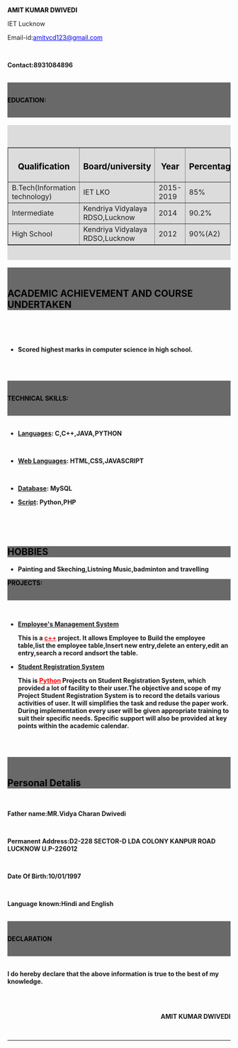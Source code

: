 <html>  <head> <title>RESUME</title>  </head>  <body>  <p style="color:black"><b>AMIT KUMAR DWIVEDI</b>  <p>IET Lucknow  <p>Email-id:<a href="http//mail.amitvcd123@gmail.com" style="color:blue">amitvcd123@gmail.com</a></p>  <p><b>Contact:<b>8931084896</p>  <img src:"iet.jpg" align="right">  <div style="background-color:Dimgray;color:black;">  <p><b>EDUCATION<B>:</P>  </div>  <div style="background-color:Gainsboro;color:black;">  <table border="1" style="width:100%">    <tr>      <th style="color:black"><h3>Qualification</h3></TH>      <th style="color:black"><h3>Board/university</h3></TH>      <th style="color:black"><h3>Year</h3></TH>      <th style="color:black"><h3>Percentage</h3></th>      </tr>       <tr>        <td>B.Tech(Information technology)</td>        <td>IET LKO</td>        <td>2015-2019</td>       <td>85%</td>         </tr>  <tr>        <td>Intermediate</td>        <td>Kendriya Vidyalaya RDSO,Lucknow</td>        <td>2014</td>        <td>90.2%</td>          </tr>  <tr>        <td>High School</td>        <td>Kendriya Vidyalaya RDSO,Lucknow</td>        <td>2012</td>        <td>90%(A2)</td>          </tr>        </table>  </div>  <div style="background-color:Dimgray;color:black;">  <p><h2>ACADEMIC ACHIEVEMENT AND COURSE UNDERTAKEN</h2></p></div>  <ul style="list-style:disc">  <li><p>Scored highest marks in computer science in high school.</li>  </ul>  <div style="background-color:Dimgray;color:black;">  <p><b> TECHNICAL SKILLS</b>:</P>  </div>  <ul style="list-style:disc"> <li><p style="color:balck"><b><u>Languages</u></b>: C,C++,JAVA,PYTHON</li>  <li><p style="color:balck"><b><u>Web Languages</u></b>: HTML,CSS,JAVASCRIPT</li>  <li><p style="color:balck"><b><u>Database</u></b>: MySQL</li> <li><p style="color:balck"><b><u>Script</u><b>: Python,PHP</li>  </ul>  <div style="background-color:Dimgray;color:black;"> <p><h2>HOBBIES</h2></p></div> <ul style="list-style:disc"><li> <p>Painting and Skeching,Listning Music,badminton and travelling</li> </ul><div style="background-color:Dimgray;color:black;"> <p><b>PROJECTS</b>:</P>        </div> <ul style="list-style:disc">  <li><p style="color:balck"><b><u>Employee's Management System</u></b> <p>This is a <u style="color:red">c++</u> project. It allows Employee to Build the employee table,list the employee table,Insert new entry,delete an entery,edit an entry,search a record andsort the table.</p></li> <li><p style="color:balck"><b><u>Student Registration System</u></b> <p>This is <u style="color:red">Python</u> Projects on Student Registration System, which provided a lot of facility to their user.The objective and scope of my Project Student Registration System is to record the details various activities of user. It will simplifies the task and reduse the paper work. During implementation every user will be given appropriate training to suit their specific needs. Specific support will also be provided at key points within the academic calendar.</p></li>  </ul>  <div style="background-color:Dimgray;color:black;">  <p><h2>Personal Detalis</h2></p></div>  <p><b>Father name</b>:MR.Vidya Charan Dwivedi</p>  <p><b>Permanent Address</b>:D2-228 SECTOR-D LDA COLONY KANPUR ROAD LUCKNOW U.P-226012</p>  <p><b>Date Of Birth</b>:10/01/1997</p>  <p><b>Language known</b>:Hindi and English</p>  <div style="background-color:Dimgray;color:black;">  <p><b>DECLARATION</b></p>  </div>  <p>I do hereby declare that the above information is true to the best of my knowledge.</p>  <br>  <p align="right"><b>AMIT KUMAR DWIVEDI</b></p>  <hr>  </body>  </html> 
